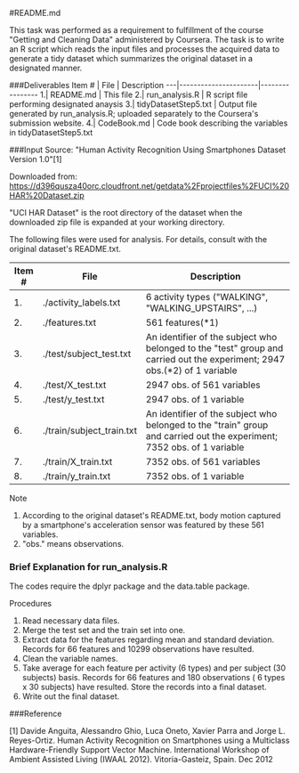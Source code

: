 #README.md

This task was performed as a requirement to fulfillment of the course "Getting    and Cleaning Data" administered by Coursera.
The task is to write an R script which reads the input files and processes the acquired data to generate a tidy dataset which summarizes the original dataset in a designated manner.

###Deliverables
Item \# | File           | Description
---|----------------------|---------------- 
1.| README.md            | This file
2.| run_analysis.R       | R script file performing designated anaysis
3.| tidyDatasetStep5.txt | Output file generated by run_analysis.R; uploaded separately to the Coursera's submission website.
4.| CodeBook.md          | Code book describing the variables in tidyDatasetStep5.txt

###Input
Source: "Human Activity Recognition Using Smartphones Dataset Version 1.0"[1]

Downloaded from: https://d396qusza40orc.cloudfront.net/getdata%2Fprojectfiles%2FUCI%20HAR%20Dataset.zip

"UCI HAR Dataset" is the root directory of the dataset when the downloaded zip file is expanded at your working directory.

The following files were used for analysis.
For details, consult with the original dataset's README.txt.

Item \#  | File                      | Description
---|--------------------------|--------------------------
1.|./activity_labels.txt     |6 activity types ("WALKING", "WALKING_UPSTAIRS", ...)
2.|./features.txt            |561 features(\*1)
3.|./test/subject_test.txt   |An identifier of the subject who belonged to the "test" group and carried out the experiment; 2947 obs.(\*2) of 1 variable
4.|./test/X_test.txt         |2947 obs. of 561 variables
5.|./test/y_test.txt         |2947 obs. of 1 variable
6.|./train/subject_train.txt |An identifier of the subject who belonged to the "train" group and carried out the experiment; 7352 obs. of 1 variable
7.|./train/X_train.txt       |7352 obs. of 561 variables
8.|./train/y_train.txt       |7352 obs. of 1 variable

Note

1. According to the original dataset's README.txt, body motion captured by a smartphone's acceleration sensor was featured by these 561 variables.
2. "obs." means observations.

### Brief Explanation for run_analysis.R

The codes require the dplyr package and the data.table package.

Procedures

1. Read necessary data files.
2. Merge the test set and the train set into one.
3. Extract data for the features regarding mean and standard deviation.
  Records for 66 features and 10299 observations have resulted.
4. Clean the variable names.
5. Take average for each feature per activity (6 types) and per subject (30 subjects) basis. Records for 66 features and 180 observations ( 6 types x 30 subjects) have resulted. Store the records into a final dataset.
6. Write out the final dataset.

###Reference

[1] Davide Anguita, Alessandro Ghio, Luca Oneto, Xavier Parra and Jorge L. Reyes-Ortiz. Human Activity Recognition on Smartphones using a Multiclass Hardware-Friendly Support Vector Machine. International Workshop of Ambient Assisted Living (IWAAL 2012). Vitoria-Gasteiz, Spain. Dec 2012
